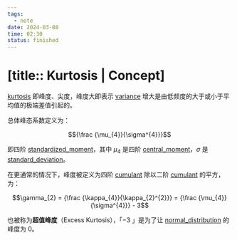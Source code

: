 ```yaml
---
tags:
  - note
date: 2024-03-08
time: 02:30
status: finished
---
```


# [title:: Kurtosis | Concept]

[kurtosis](kurtosis.md) 即峰度、尖度，峰度大即表示 [variance](variance.md) 增大是由低频度的大于或小于平均值的极端差值引起的。

总体峰态系数定义为：

$${\frac {\mu_{4}}{\sigma^{4}}}$$

即四阶 [standardized_moment](standardized_moment.md)，其中 $\mu_{4}$ 是四阶 [central_moment](central_moment.md)，$\sigma$ 是 [standard_deviation](standard_deviation.md)。

在更通常的情况下，峰度被定义为四阶 [cumulant](cumulant.md) 除以二阶 [cumulant](cumulant.md) 的平方，为：

$$\gamma_{2} = {\frac {\kappa_{4}}{\kappa_{2}^{2}}} = {\frac {\mu_{4}}{\sigma^{4}}} - 3$$

也被称为**超值峰度**（Excess Kurtosis），「$-3$ 」是为了让 [normal_distribution](normal_distribution.md) 的峰度为 0。
